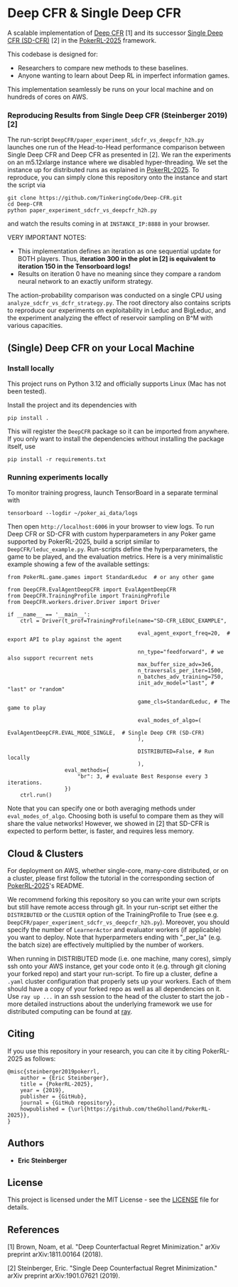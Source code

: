 # Deep CFR & Single Deep CFR
A scalable implementation of [Deep CFR](https://arxiv.org/pdf/1811.00164.pdf) [1] and its successor
[Single Deep CFR (SD-CFR)](https://arxiv.org/pdf/1901.07621.pdf) [2] in the
[PokerRL-2025](https://github.com/theGholland/PokerRL-2025) framework.

This codebase is designed for:
- Researchers to compare new methods to these baselines.
- Anyone wanting to learn about Deep RL in imperfect information games.

This implementation seamlessly be runs on your local machine and on hundreds of cores on AWS.

### Reproducing Results from Single Deep CFR (Steinberger 2019) [2]
The run-script `DeepCFR/paper_experiment_sdcfr_vs_deepcfr_h2h.py` launches one run of the Head-to-Head performance
comparison between Single Deep CFR and Deep CFR as presented in [2]. We ran the experiments on an m5.12xlarge instance
where we disabled hyper-threading. We set the instance up for distributed runs as explained in
[PokerRL-2025](https://github.com/theGholland/PokerRL-2025). To reproduce, you can simply clone this repository onto the
instance and start the script via
```
git clone https://github.com/TinkeringCode/Deep-CFR.git
cd Deep-CFR
python paper_experiment_sdcfr_vs_deepcfr_h2h.py
```
and watch the results coming in at `INSTANCE_IP:8888` in your browser.

VERY IMPORTANT NOTES:
- This implementation defines an iteration as one sequential update for BOTH players. Thus, **iteration 300 in the plot in [2]
  is equivalent to iteration 150 in the Tensorboard logs!**
- Results on iteration 0 have no meaning since they compare a random neural network to an exactly uniform strategy.


 
The action-probability comparison was conducted on a single CPU using `analyze_sdcfr_vs_dcfr_strategy.py`.
The root directory also contains scripts to reproduce our experiments on exploitability in Leduc and BigLeduc, and 
the experiment analyzing the effect of reservoir sampling on B^M with various capacities.


## (Single) Deep CFR on your Local Machine

### Install locally
This project runs on Python 3.12 and officially supports Linux (Mac has not been tested).

Install the project and its dependencies with

```
pip install .
```

This will register the `DeepCFR` package so it can be imported from anywhere. If you only want to install the
dependencies without installing the package itself, use

```
pip install -r requirements.txt
```


### Running experiments locally
To monitor training progress, launch TensorBoard in a separate terminal with

```
tensorboard --logdir ~/poker_ai_data/logs
```

Then open `http://localhost:6006` in your browser to view logs. To run Deep CFR or SD-CFR with custom hyperparameters in
any Poker game supported by PokerRL-2025, build a script similar to `DeepCFR/leduc_example.py`. Run-scripts define
the hyperparameters, the game to be played, and the evaluation metrics. Here is a very minimalistic example showing a
few of the available settings:

```
from PokerRL.game.games import StandardLeduc  # or any other game

from DeepCFR.EvalAgentDeepCFR import EvalAgentDeepCFR
from DeepCFR.TrainingProfile import TrainingProfile
from DeepCFR.workers.driver.Driver import Driver

if __name__ == '__main__':
    ctrl = Driver(t_prof=TrainingProfile(name="SD-CFR_LEDUC_EXAMPLE",
    
                                         eval_agent_export_freq=20,  # export API to play against the agent
                                         
                                         nn_type="feedforward", # we also support recurrent nets
                                         max_buffer_size_adv=3e6,
                                         n_traversals_per_iter=1500,
                                         n_batches_adv_training=750,
                                         init_adv_model="last", # "last" or "random"

                                         game_cls=StandardLeduc, # The game to play     
                                         
                                         eval_modes_of_algo=(
                                             EvalAgentDeepCFR.EVAL_MODE_SINGLE,  # Single Deep CFR (SD-CFR)
                                         ),

                                         DISTRIBUTED=False, # Run locally
                                         ),
                  eval_methods={
                      "br": 3, # evaluate Best Response every 3 iterations.
                  })
    ctrl.run()
```
Note that you can specify one or both averaging methods under `eval_modes_of_algo`.
Choosing both is useful to compare them as they will share the value networks! However, we showed in [2] that SD-CFR
is expected to perform better, is faster, and requires less memory.
                                         

## Cloud & Clusters
For deployment on AWS, whether single-core, many-core distributed, or on a cluster, please first follow
the tutorial in the corresponding section of [PokerRL-2025](https://github.com/theGholland/PokerRL-2025)'s README.

We recommend forking this repository so you can write your own scripts but still have remote access through git.
In your run-script set either the `DISTRIBUTED` or the `CLUSTER` option of the TrainingProfile to True
(see e.g. `DeepCFR/paper_experiment_sdcfr_vs_deepcfr_h2h.py`).
Moreover, you should specify the number of `LearnerActor` and evaluator workers (if applicable) you want to deploy.
Note that hyperparmeters ending with "_per_la" (e.g. the batch size) are effectively multiplied by the number of
workers. 

When running in DISTRIBUTED mode (i.e. one machine, many cores), simply ssh onto your AWS instance, get your code
onto it (e.g. through git cloning your forked repo) and start your run-script.
To fire up a cluster, define a `.yaml` cluster configuration that properly sets up your workers. Each of them
should have a copy of your forked repo as well as all dependencies on it.
Use `ray up ...` in an ssh session to the head of the cluster to start the job - more detailed instructions about 
the underlying framework we use for distributed computing can be found at [ray](https://github.com/ray-project/ray).





## Citing
If you use this repository in your research, you can cite it by citing PokerRL-2025 as follows:
```
@misc{steinberger2019pokerrl,
    author = {Eric Steinberger},
    title = {PokerRL-2025},
    year = {2019},
    publisher = {GitHub},
    journal = {GitHub repository},
    howpublished = {\url{https://github.com/theGholland/PokerRL-2025}},
}
```




## Authors
* **Eric Steinberger**





## License
This project is licensed under the MIT License - see the [LICENSE](LICENSE) file for details.





## References
[1] Brown, Noam, et al. "Deep Counterfactual Regret Minimization." arXiv preprint arXiv:1811.00164 (2018).

[2] Steinberger, Eric. "Single Deep Counterfactual Regret Minimization." arXiv preprint arXiv:1901.07621 (2019).
